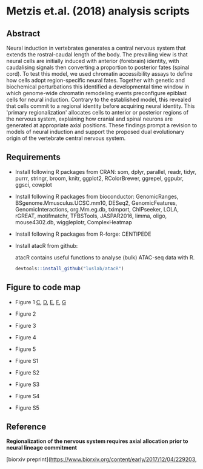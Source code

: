 # Metzis et.al. (2018) analysis scripts

## Abstract 
Neural induction in vertebrates generates a central nervous system that extends the rostral-caudal length of the body. The prevailing view is that neural cells are initially induced with anterior (forebrain) identity, with caudalising signals then converting a proportion to posterior fates (spinal cord). To test this model, we used chromatin accessibility assays to define how cells adopt region-specific neural fates. Together with genetic and biochemical perturbations this identified a developmental time window in which genome-wide chromatin remodeling events preconfigure epiblast cells for neural induction. Contrary to the established model, this revealed that cells commit to a regional identity before acquiring neural identity. This 'primary regionalization' allocates cells to anterior or posterior regions of the nervous system, explaining how cranial and spinal neurons are generated at appropriate axial positions. These findings prompt a revision to models of neural induction and support the proposed dual evolutionary origin of the vertebrate central nervous system.

## Requirements 

* Install following R packages from CRAN: 
som, dplyr, parallel, readr, tidyr, purrr, stringr, broom, knitr,
ggplot2, RColorBrewer, ggrepel, ggpubr, ggsci, cowplot

* Install following R packages from bioconductor:
GenomicRanges, BSgenome.Mmusculus.UCSC.mm10, DESeq2, GenomicFeatures, GenomicInteractions, org.Mm.eg.db, tximport, ChIPseeker, LOLA, rGREAT, motifmatchr, TFBSTools, JASPAR2016, limma, oligo, mouse4302.db, wiggleplotr, ComplexHeatmap

* Install following R packages from R-forge: 
CENTIPEDE

* Install atacR from github:

    atacR contains useful functions to analyse (bulk) ATAC-seq data with R.

    ``` r
    devtools::install_github("luslab/atacR")
    ``` 


## Figure to code map 

* Figure 1 [C](../analysis/regulatoryRegionPlots/01_Pou5f1Example.R), [D](../master/analysis/regulatoryRegionPlots/02_0lig2Example.R),
[E](../master/analysis/02_atacseq_DESeq2-WT-analysis.R), [F](../master/analysis/02_atacseq_DESeq2-WT-analysis.R), [G](../master/analysis/04_atacseq_WT-downstreamAnalysis.R)

* Figure 2

* Figure 3

* Figure 4

* Figure 5

* Figure S1

* Figure S2

* Figure S3

* Figure S4

* Figure S5


## Reference 
**Regionalization of the nervous system requires axial allocation prior to neural lineage commitment**

[biorxiv preprint](https://www.biorxiv.org/content/early/2017/12/04/229203,

